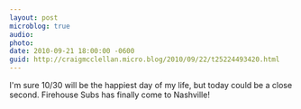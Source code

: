 ```yaml
---
layout: post
microblog: true
audio: 
photo: 
date: 2010-09-21 18:00:00 -0600
guid: http://craigmcclellan.micro.blog/2010/09/22/t25224493420.html
---
```

I'm sure 10/30 will be the happiest day of my life, but today could be a close second.  Firehouse Subs has finally come to Nashville!
